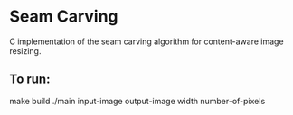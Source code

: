 # Seam Carving
C implementation of the seam carving algorithm for content-aware image resizing.

## To run:
make build
./main input-image output-image width number-of-pixels
